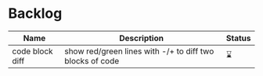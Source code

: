 # Backlog

| Name						| Description														| Status |
|---------------------------|-------------------------------------------------------------------|--------|
| code block diff			| show red/green lines with -/+ to diff two blocks of code			| ⌛		|

